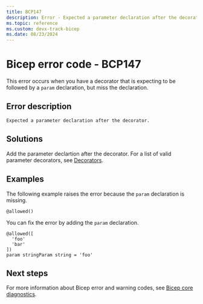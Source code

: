 ```yaml
---
title: BCP147
description: Error - Expected a parameter declaration after the decorator.
ms.topic: reference
ms.custom: devx-track-bicep
ms.date: 08/23/2024
---
```


# Bicep error code - BCP147

This error occurs when you have a decorator that is expecting to be followed by a `param` declaration, but miss the declaration.

## Error description

`Expected a parameter declaration after the decorator.`

## Solutions
  
Add the parameter declartion after the decorator. For a list of valid parameter decorators, see [Decorators](../parameters.md#use-decorators).

## Examples

The following example raises the error because the `param` declaration is missing.

```bicep
@allowed()
```

You can fix the error by adding the `param` declaration.  

```bicep
@allowed([
  'foo'
  'bar'
])
param stringParam string = 'foo'
```

## Next steps

For more information about Bicep error and warning codes, see [Bicep core diagnostics](../bicep-core-diagnostics.md).